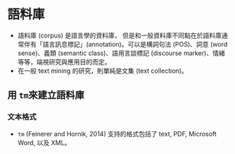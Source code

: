 # 語料庫


- 語料庫 (corpus) 是語言學的資料庫， 但是和一般資料庫不同點在於語料庫通常伴有「語言訊息標記」(annotation)。可以是構詞句法 (POS)、詞意 (word sense)、義類 (semantic class)、語用言談標記 (discourse marker)、情緒等等，端視研究與應用目的而定。
- 在一般 text mining 的研究，則單純是文集 (text collection)。







## 用 `tm`來建立語料庫 


### 文本格式 

- `tm` (Feinerer and Hornik, 2014) 支持的格式包括了 text, PDF, Microsoft Word, 以及 XML。



